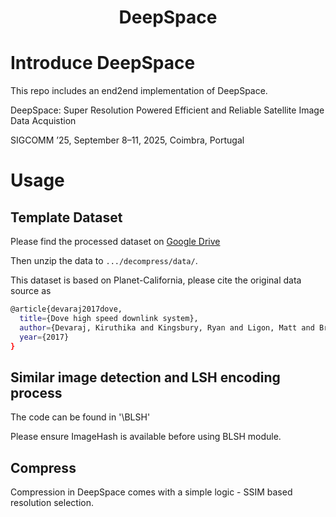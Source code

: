<h1 align="center">
  <b>DeepSpace</b><br>
</h1>

# Introduce DeepSpace

This repo includes an end2end implementation of DeepSpace.

DeepSpace: Super Resolution Powered Efficient and Reliable Satellite Image Data Acquistion

SIGCOMM ’25, September 8–11, 2025, Coimbra, Portugal

# Usage 

## Template Dataset

Please find the processed dataset on [Google Drive](https://drive.google.com/drive/folders/15k_WgA8qqc4pFRkS0FEPnAhyhyfEQb18?usp=sharing)

Then unzip the data to `.../decompress/data/`.

This dataset is based on Planet-California, please cite the original data source as

```bash
@article{devaraj2017dove,
  title={Dove high speed downlink system},
  author={Devaraj, Kiruthika and Kingsbury, Ryan and Ligon, Matt and Breu, Joseph and Vittaldev, Vivek and Klofas, Bryan and Yeon, Patrick and Colton, Kyle},
  year={2017}
}
```

## Similar image detection and LSH encoding process

The code can be found in '\BLSH'

Please ensure ImageHash is available before using BLSH module.

## Compress

Compression in DeepSpace comes with a simple logic - SSIM based resolution selection.

